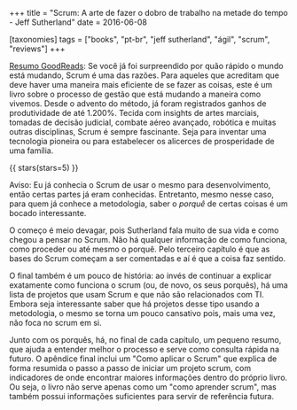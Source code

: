 +++
title = "Scrum: A arte de fazer o dobro de trabalho na metade do tempo - Jeff Sutherland"
date = 2016-06-08

[taxonomies]
tags = ["books", "pt-br", "jeff sutherland", "ágil", "scrum", "reviews"]
+++

[Resumo GoodReads](https://www.goodreads.com/book/show/25053915-scrum):
Se você já foi surpreendido por quão rápido o mundo está mudando, Scrum é uma
das razões. Para aqueles que acreditam que deve haver uma maneira mais
eficiente de se fazer as coisas, este é um livro sobre o processo de gestão
que está mudando a maneira como vivemos. Desde o advento do método, já foram
registrados ganhos de produtividade de até 1.200%. Tecida com insights de
artes marciais, tomadas de decisão judicial, combate aéreo avançado, robótica
e muitas outras disciplinas, Scrum é sempre fascinante. Seja para inventar uma
tecnologia pioneira ou para estabelecer os alicerces de prosperidade de uma
família.

<!-- more -->

{{ stars(stars=5) }}

Aviso: Eu já conhecia o Scrum de usar o mesmo para desenvolvimento, então
certas partes já eram conhecidas. Entretanto, mesmo nesse caso, para quem já
conhece a metodologia, saber o *porquê* de certas coisas é um bocado
interessante.

O começo é meio devagar, pois Sutherland fala muito de sua vida e como chegou
a pensar no Scrum. Não há qualquer informação de como funciona, como proceder
ou até mesmo o porquê. Pelo terceiro capítulo é que as bases do Scrum começam
a ser comentadas e aí é que a coisa faz sentido.

O final também é um pouco de história: ao invés de continuar a explicar
exatamente como funciona o scrum (ou, de novo, os seus porquês), há uma lista
de projetos que usam Scrum e que não são relacionados com TI. Embora seja
interessante saber que há projetos desse tipo usando a metodologia, o mesmo se
torna um pouco cansativo pois, mais uma vez, não foca no scrum em si.

Junto com os porquês, há, no final de cada capítulo, um pequeno resumo, que
ajuda a entender melhor o processo e serve como consulta rápida na futuro. O
apêndice final inclui um "Como aplicar o Scrum" que explica de forma resumida
o passo a passo de iniciar um projeto scrum, com indicadores de onde encontrar
maiores informações dentro do próprio livro. Ou seja, o livro não serve apenas
como um "como aprender scrum", mas também possui informações suficientes para
servir de referência futura.
